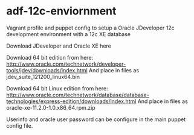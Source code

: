 adf-12c-enviornment
===================

Vagrant profile and puppet config to setup a Oracle JDeveloper 12c development environment with a 12c XE database

Download JDeveloper and Oracle XE here

Download 64 bit edition from here: 
http://www.oracle.com/technetwork/developer-tools/jdev/downloads/index.html
And place in files as jdev_suite_121200_linux64.bin

Download 64 bit Linux edition from here: 
http://www.oracle.com/technetwork/database/database-technologies/express-edition/downloads/index.html
And place in files as oracle-xe-11.2.0-1.0.x86_64.rpm.zip


Userinfo and oracle user password can be configure in the main puppet config file.